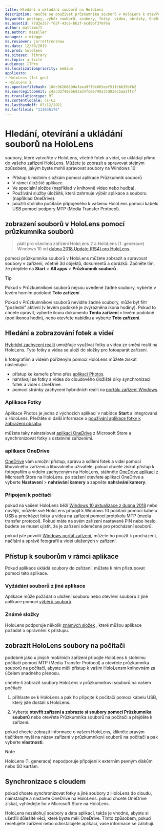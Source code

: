 ```yaml
---
title: Hledání a ukládání souborů na HoloLens
description: naučte se používat průzkumníka souborů v HoloLens k otevření, zobrazení a správě souborů na zařízení se smíšenými realitami.
keywords: postupy, výběr souborů, soubory, fotky, videa, obrázky, OneDrive, úložiště, průzkumník souborů, hololens
ms.assetid: 77d2e357-f65f-43c8-b62f-6cd9bf37070a
author: mattzmsft
ms.author: mazeller
manager: v-miegge
ms.reviewer: jarrettrenshaw
ms.date: 12/30/2019
ms.prod: hololens
ms.sitesec: library
ms.topic: article
audience: ITPro
ms.localizationpriority: medium
appliesto:
- HoloLens (1st gen)
- HoloLens 2
ms.openlocfilehash: 18dc962b869dafaea9ff9c605eef51fcbb35bfb2
ms.sourcegitcommit: c43cd2f450b643ad4fc8e749235d03ec5aa3ffcf
ms.translationtype: MT
ms.contentlocale: cs-CZ
ms.lasthandoff: 07/12/2021
ms.locfileid: "113636176"
---
```

# <a name="find-open-and-save-files-on-hololens"></a>Hledání, otevírání a ukládání souborů na HoloLens

soubory, které vytvoříte v HoloLens, včetně fotek a videí, se ukládají přímo do vašeho zařízení HoloLens. Můžete je zobrazit a spravovat stejným způsobem, jakým byste mohli spravovat soubory na Windows 10:

- Přístup k místním složkám pomocí aplikace Průzkumník souborů
- V rámci úložiště aplikace.
- Ve speciální složce (například v knihovně video nebo hudba).
- Používání služby úložiště, která zahrnuje výběr aplikace a souboru (například OneDrive).
- použití stolního počítače připojeného k vašemu HoloLens pomocí kabelu USB pomocí podpory MTP (Media Transfer Protocol).

## <a name="view-files-on-hololens-using-file-explorer"></a>zobrazení souborů v HoloLens pomocí průzkumníka souborů

> platí pro všechna zařízení HoloLens 2 a HoloLens (1. generace) Windows 10 od [dubna 2018 Update (RS4) pro HoloLens](/windows/mixed-reality/release-notes-april-2018).

pomocí průzkumníka souborů v HoloLens můžete zobrazit a spravovat soubory v zařízení, včetně 3d objektů, dokumentů a obrázků. Začněte tím, že přejdete na **Start**   >  **All apps**   >  **Průzkumník souborů** .

> [!TIP]
> Pokud v Průzkumníkovi souborů nejsou uvedené žádné soubory, vyberte v levém horním podokně **Toto zařízení** .

Pokud v Průzkumníkovi souborů nevidíte žádné soubory, může být filtr "poslední" aktivní (v levém podokně je zvýrazněna ikona hodiny). Pokud to chcete opravit, vyberte ikonu dokumentu **Tento zařízení** v levém podokně (pod ikonou hodin), nebo otevřete nabídku a vyberte **Toto zařízení**.

## <a name="find-and-view-your-photos-and-videos"></a>Hledání a zobrazování fotek a videí

[Hybridní zachycení realit](holographic-photos-and-videos.md) umožňuje využívat fotky a videa ze směsi realit na HoloLens.  Tyto fotky a videa se uloží do složky pro fotoaparát zařízení.

k fotografiím a videím pořízeným pomocí HoloLens můžete získat následující:

- přístup ke kameře přímo přes [aplikaci Photos](holographic-photos-and-videos.md).
- nahrávají se fotky a videa do cloudového úložiště díky synchronizaci fotek a videí s OneDrive.
- pomocí stránky zachycení hybridních realit na [portálu zařízení Windows](/windows/mixed-reality/using-the-windows-device-portal#mixed-reality-capture).

### <a name="photos-app"></a>Aplikace Fotky

Aplikace Photos je jedna z výchozích aplikací v nabídce **Start** a integrovaná s HoloLens. Přečtěte si další informace o [používání aplikace fotky k zobrazení obsahu](holographic-photos-and-videos.md).

můžete taky nainstalovat [aplikaci OneDrive](https://www.microsoft.com/p/onedrive/9wzdncrfj1p3) z Microsoft Store a synchronizovat fotky s ostatními zařízeními.

### <a name="onedrive-app"></a>aplikace OneDrive

[OneDrive](https://onedrive.live.com/) vám umožní přístup, správu a sdílení fotek a videí pomocí libovolného zařízení a libovolného uživatele. pokud chcete získat přístup k fotografiím a videím zachyceným na HoloLens, stáhněte [OneDrive aplikaci](https://www.microsoft.com/p/onedrive/9wzdncrfj1p3) z Microsoft Store na HoloLens. po stažení otevřete aplikaci OneDrive a vyberte **Nastavení**  >  **nahrávání kamery** a zapněte **nahrávání kamery**.

### <a name="connect-to-a-pc"></a>Připojení k počítači

pokud na vašem HoloLens běží [Windows 10 aktualizace z dubna 2018](/windows/mixed-reality/release-notes-april-2018) nebo novější, můžete své HoloLens připojit k Windows 10 počítači pomocí kabelu USB a procházet fotky a videa na zařízení pomocí protokolu MTP (media transfer protocol). Pokud máte na svém zařízení nastavené PIN nebo heslo, budete se muset ujistit, že je zařízení odemčené pro procházení souborů.  

pokud jste povolili [Windows portál zařízení](/windows/mixed-reality/using-the-windows-device-portal), můžete ho použít k procházení, načítání a správě fotografií a videí uložených v zařízení.

## <a name="access-files-within-an-app"></a>Přístup k souborům v rámci aplikace

Pokud aplikace ukládá soubory do zařízení, můžete k nim přistupovat pomocí této aplikace.

### <a name="requesting-files-from-another-app"></a>Vyžádání souborů z jiné aplikace

Aplikace může požádat o uložení souboru nebo otevření souboru z jiné aplikace pomocí [výběrů souborů](/windows/mixed-reality/app-model#file-pickers).

### <a name="known-folders"></a>Známé složky

HoloLens podporuje několik [známých složek](/windows/mixed-reality/app-model#known-folders) , které můžou aplikace požádat o oprávnění k přístupu.

## <a name="view-hololens-files-on-your-pc"></a>zobrazit HoloLens soubory na počítači

podobně jako u jiných mobilních zařízení připojte HoloLens k stolnímu počítači pomocí MTP (Media Transfer Protocol) a otevřete průzkumníka souborů na počítači, abyste měli přístup k vašim HoloLensm knihovnám za účelem snadného přenosu.

chcete-li zobrazit soubory HoloLens v průzkumníkovi souborů na vašem počítači:

1. přihlaste se k HoloLens a pak ho připojte k počítači pomocí kabelu USB, který jste dostali s HoloLens.

1. Vyberte **otevřít zařízení a zobrazte si soubory pomocí Průzkumníka souborů** nebo otevřete Průzkumníka souborů na počítači a přejděte k zařízení.

pokud chcete zobrazit informace o vašem HoloLens, klikněte pravým tlačítkem myši na název zařízení v průzkumníkovi souborů na počítači a pak vyberte **vlastnosti**.

> [!NOTE]
> HoloLens (1. generace) nepodporuje připojení k externím pevným diskům nebo SD kartám.

## <a name="sync-to-the-cloud"></a>Synchronizace s cloudem

pokud chcete synchronizovat fotky a jiné soubory z HoloLens do cloudu, nainstalujte a nastavte OneDrive na HoloLens. pokud chcete OneDrive získat, vyhledejte ho v Microsoft Store na HoloLens.

HoloLens nezálohují soubory a data aplikací, takže je vhodné, abyste si ušetřili důležité věci, které byste měli OneDrive. Tímto způsobem, pokud resetujete zařízení nebo odinstalujete aplikaci, vaše informace se zálohují.

